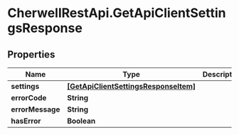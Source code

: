 # CherwellRestApi.GetApiClientSettingsResponse

## Properties
Name | Type | Description | Notes
------------ | ------------- | ------------- | -------------
**settings** | [**[GetApiClientSettingsResponseItem]**](GetApiClientSettingsResponseItem.md) |  | [optional] 
**errorCode** | **String** |  | [optional] 
**errorMessage** | **String** |  | [optional] 
**hasError** | **Boolean** |  | [optional] 



